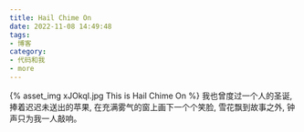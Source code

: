 ```yaml
---
title: Hail Chime On
date: 2022-11-08 14:49:48
tags:
- 博客
category:
- 代码和我
- more
---
```

{% asset_img xJOkqI.jpg This is Hail Chime On %}
我也曾度过一个人的圣诞, 捧着迟迟未送出的苹果, 在充满雾气的窗上画下一个个笑脸, 雪花飘到故事之外, 钟声只为我一人敲响。